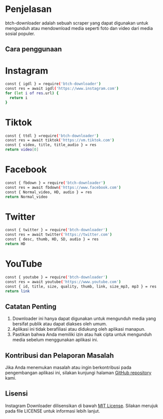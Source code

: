 # Penjelasan 

btch-downloader adalah sebuah scraper yang dapat digunakan untuk mengunduh atau mendownload media seperti foto dan video dari  media sosial populer.

## Cara penggunaan 

# Instagram 
```bash
const { igdl } = require('btch-downloader')
const res = await igdl('https://www.instagram.com')
for (let i of res.url) {
  return i
}
```          
# Tiktok
```bash
const { ttdl } =require('btch-downloader')
const res = await tiktok('https://vm.tiktok.com')
const { video, title, title_audio } = res
return video[0]
```
# Facebook
```bash
const { fbdown } = require('btch-downloader')
const res = await fbdown('https://www.facebook.com')
const { Normal_video, HD, audio } = res
return Normal_video
```
# Twitter
```bash
const { twitter } = require('btch-downloader')
const res = await twitter('https://twitter.com')
const { desc, thumb, HD, SD, audio } = res
return HD
```
# YouTube
```bash
const { youtube } = require('btch-downloader')
const res = await youtube('https://www.youtube.com')
const { id, title, size, quality, thumb, link, size_mp3, mp3 } = res
return link
```


## Catatan Penting

1. Downloader ini hanya dapat digunakan untuk mengunduh media yang bersifat publik atau dapat diakses oleh umum.
2. Aplikasi ini tidak berafiliasi atau didukung oleh aplikasi manapun.
3. Pastikan bahwa Anda memiliki izin atau hak cipta untuk mengunduh media sebelum menggunakan aplikasi ini.

## Kontribusi dan Pelaporan Masalah

Jika Anda menemukan masalah atau ingin berkontribusi pada pengembangan aplikasi ini, silakan kunjungi halaman [GitHub repository](https://github.com/hostinger-bot) kami.

## Lisensi

Instagram Downloader dilisensikan di bawah [MIT License](https://opensource.org/licenses/MIT). Silakan merujuk pada file LICENSE untuk informasi lebih lanjut.
